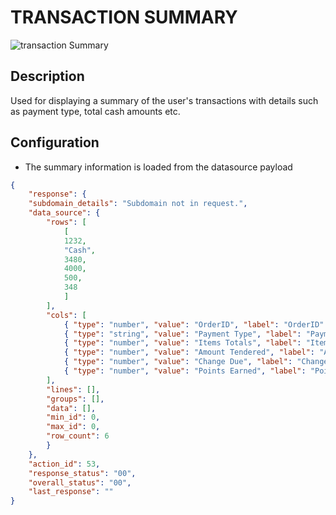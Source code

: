 # TRANSACTION SUMMARY

![transaction Summary](https://i.postimg.cc/rFgsS101/transaction-summary.png)

## Description

Used for displaying a summary of the user's transactions with details such as payment type, total cash amounts etc.

## Configuration

- The summary information is loaded from the datasource payload

```json
{
    "response": {
    "subdomain_details": "Subdomain not in request.",
    "data_source": {
        "rows": [
            [
            1232,
            "Cash",
            3480,
            4000,
            500,
            348            
            ]
        ],
        "cols": [
            { "type": "number", "value": "OrderID", "label": "OrderID" },
            { "type": "string", "value": "Payment Type", "label": "Payment Type" },
            { "type": "number", "value": "Items Totals", "label": "Items Totals" },
            { "type": "number", "value": "Amount Tendered", "label": "Amount Tendered" },
            { "type": "number", "value": "Change Due", "label": "Change Due" }, 
            { "type": "number", "value": "Points Earned", "label": "Points Earned" }    
        ],
        "lines": [],
        "groups": [],
        "data": [],
        "min_id": 0,
        "max_id": 0,
        "row_count": 6
        }
    },
    "action_id": 53,
    "response_status": "00",
    "overall_status": "00",
    "last_response": ""
}
```